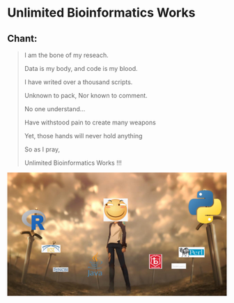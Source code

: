 # Unlimited Bioinformatics Works

## Chant:

> I am the bone of my reseach.
>
> Data is my body, and code is my blood.
> 
> I have writed over a thousand scripts.
>
> Unknown to pack, Nor known to comment.
>
> No one understand...
>
> Have withstood pain to create many weapons
> 
> Yet, those hands will never hold anything
> 
> So as I pray,
>
> Unlimited Bioinformatics Works !!!

![UBW](ubw.jpg)
